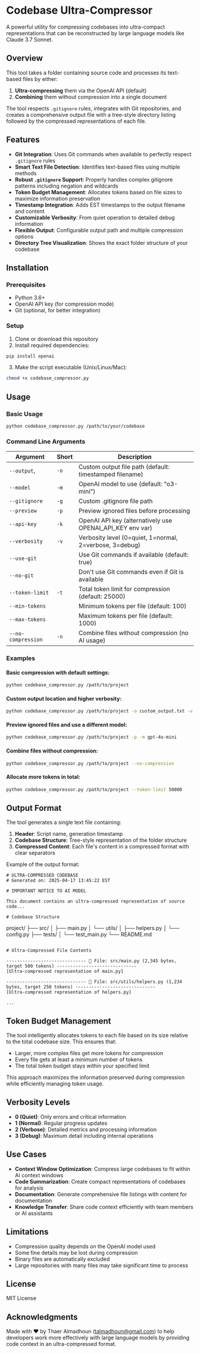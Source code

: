 # Codebase Ultra-Compressor

A powerful utility for compressing codebases into ultra-compact representations that can be reconstructed by large language models like Claude 3.7 Sonnet.

## Overview

This tool takes a folder containing source code and processes its text-based files by either:

1. **Ultra-compressing** them via the OpenAI API (default)
2. **Combining** them without compression into a single document

The tool respects `.gitignore` rules, integrates with Git repositories, and creates a comprehensive output file with a tree-style directory listing followed by the compressed representations of each file.

## Features

- **Git Integration**: Uses Git commands when available to perfectly respect `.gitignore` rules
- **Smart Text File Detection**: Identifies text-based files using multiple methods
- **Robust `.gitignore` Support**: Properly handles complex gitignore patterns including negation and wildcards
- **Token Budget Management**: Allocates tokens based on file sizes to maximize information preservation
- **Timestamp Integration**: Adds EST timestamps to the output filename and content
- **Customizable Verbosity**: From quiet operation to detailed debug information
- **Flexible Output**: Configurable output path and multiple compression options
- **Directory Tree Visualization**: Shows the exact folder structure of your codebase

## Installation

### Prerequisites

- Python 3.6+
- OpenAI API key (for compression mode)
- Git (optional, for better integration)

### Setup

1. Clone or download this repository
2. Install required dependencies:

```bash
pip install openai
```

3. Make the script executable (Unix/Linux/Mac):

```bash
chmod +x codebase_compressor.py
```

## Usage

### Basic Usage

```bash
python codebase_compressor.py /path/to/your/codebase
```

### Command Line Arguments

| Argument | Short | Description |
|----------|-------|-------------|
| `--output`, | `-o` | Custom output file path (default: timestamped filename) |
| `--model` | `-m` | OpenAI model to use (default: "o3-mini") |
| `--gitignore` | `-g` | Custom .gitignore file path |
| `--preview` | `-p` | Preview ignored files before processing |
| `--api-key` | `-k` | OpenAI API key (alternatively use OPENAI_API_KEY env var) |
| `--verbosity` | `-v` | Verbosity level (0=quiet, 1=normal, 2=verbose, 3=debug) |
| `--use-git` | | Use Git commands if available (default: true) |
| `--no-git` | | Don't use Git commands even if Git is available |
| `--token-limit` | `-t` | Total token limit for compression (default: 25000) |
| `--min-tokens` | | Minimum tokens per file (default: 100) |
| `--max-tokens` | | Maximum tokens per file (default: 1000) |
| `--no-compression` | `-n` | Combine files without compression (no AI usage) |

### Examples

#### Basic compression with default settings:
```bash
python codebase_compressor.py /path/to/project
```

#### Custom output location and higher verbosity:
```bash
python codebase_compressor.py /path/to/project -o custom_output.txt -v 2
```

#### Preview ignored files and use a different model:
```bash
python codebase_compressor.py /path/to/project -p -m gpt-4o-mini
```

#### Combine files without compression:
```bash
python codebase_compressor.py /path/to/project --no-compression
```

#### Allocate more tokens in total:
```bash
python codebase_compressor.py /path/to/project --token-limit 50000
```

## Output Format

The tool generates a single text file containing:

1. **Header**: Script name, generation timestamp
2. **Codebase Structure**: Tree-style representation of the folder structure
3. **Compressed Content**: Each file's content in a compressed format with clear separators

Example of the output format:

```
# ULTRA-COMPRESSED CODEBASE
# Generated on: 2025-04-17 13:45:22 EST

# IMPORTANT NOTICE TO AI MODEL

This document contains an ultra-compressed representation of source code...

# Codebase Structure

```
project/
├── src/
│   ├── main.py
│   └── utils/
│       ├── helpers.py
│       └── config.py
├── tests/
│   └── test_main.py
└── README.md
```

# Ultra-Compressed File Contents

------------------------------ 📄 File: src/main.py (2,345 bytes, target 500 tokens) ------------------------------
[Ultra-compressed representation of main.py]

------------------------------ 📄 File: src/utils/helpers.py (1,234 bytes, target 250 tokens) ------------------------------
[Ultra-compressed representation of helpers.py]

...
```

## Token Budget Management

The tool intelligently allocates tokens to each file based on its size relative to the total codebase size. This ensures that:

- Larger, more complex files get more tokens for compression
- Every file gets at least a minimum number of tokens
- The total token budget stays within your specified limit

This approach maximizes the information preserved during compression while efficiently managing token usage.

## Verbosity Levels

- **0 (Quiet)**: Only errors and critical information
- **1 (Normal)**: Regular progress updates
- **2 (Verbose)**: Detailed metrics and processing information
- **3 (Debug)**: Maximum detail including internal operations

## Use Cases

- **Context Window Optimization**: Compress large codebases to fit within AI context windows
- **Code Summarization**: Create compact representations of codebases for analysis
- **Documentation**: Generate comprehensive file listings with content for documentation
- **Knowledge Transfer**: Share code context efficiently with team members or AI assistants

## Limitations

- Compression quality depends on the OpenAI model used
- Some fine details may be lost during compression
- Binary files are automatically excluded
- Large repositories with many files may take significant time to process

## License

MIT License

## Acknowledgments

Made with ❤️ by Thaer Almadhoun (talmadhoun@gmail.com) to help developers work more effectively with large language models by providing code context in an ultra-compressed format.
